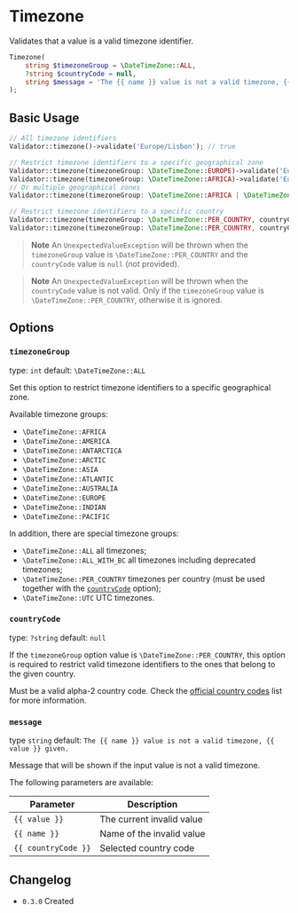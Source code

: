 # Timezone

Validates that a value is a valid timezone identifier.

```php
Timezone(
    string $timezoneGroup = \DateTimeZone::ALL,
    ?string $countryCode = null,
    string $message = 'The {{ name }} value is not a valid timezone, {{ value }} given.'
);
```

## Basic Usage

```php
// All timezone identifiers
Validator::timezone()->validate('Europe/Lisbon'); // true

// Restrict timezone identifiers to a specific geographical zone
Validator::timezone(timezoneGroup: \DateTimeZone::EUROPE)->validate('Europe/Lisbon'); // true
Validator::timezone(timezoneGroup: \DateTimeZone::AFRICA)->validate('Europe/Lisbon'); // false
// Or multiple geographical zones
Validator::timezone(timezoneGroup: \DateTimeZone::AFRICA | \DateTimeZone::EUROPE)->validate('Europe/Lisbon'); // true

// Restrict timezone identifiers to a specific country
Validator::timezone(timezoneGroup: \DateTimeZone::PER_COUNTRY, countryCode: 'pt')->validate('Europe/Lisbon'); // true
Validator::timezone(timezoneGroup: \DateTimeZone::PER_COUNTRY, countryCode: 'en')->validate('Europe/Lisbon'); // false
```

> **Note**
> An `UnexpectedValueException` will be thrown when the `timezoneGroup` value is `\DateTimeZone::PER_COUNTRY`
> and the `countryCode` value is `null` (not provided).

> **Note**
> An `UnexpectedValueException` will be thrown when the `countryCode` value is not valid.
> Only if the `timezoneGroup` value is `\DateTimeZone::PER_COUNTRY`, otherwise it is ignored.

## Options

### `timezoneGroup`

type: `int` default: `\DateTimeZone::ALL`

Set this option to restrict timezone identifiers to a specific geographical zone. 

Available timezone groups:

- `\DateTimeZone::AFRICA`
- `\DateTimeZone::AMERICA`
- `\DateTimeZone::ANTARCTICA`
- `\DateTimeZone::ARCTIC`
- `\DateTimeZone::ASIA`
- `\DateTimeZone::ATLANTIC`
- `\DateTimeZone::AUSTRALIA`
- `\DateTimeZone::EUROPE`
- `\DateTimeZone::INDIAN`
- `\DateTimeZone::PACIFIC`

In addition, there are special timezone groups:

- `\DateTimeZone::ALL` all timezones;
- `\DateTimeZone::ALL_WITH_BC` all timezones including deprecated timezones;
- `\DateTimeZone::PER_COUNTRY` timezones per country (must be used together with the [`countryCode`](#countrycode) option);
- `\DateTimeZone::UTC` UTC timezones.

### `countryCode`

type: `?string` default: `null`

If the `timezoneGroup` option value is `\DateTimeZone::PER_COUNTRY`, 
this option is required to restrict valid timezone identifiers to the ones that belong to the given country.

Must be a valid alpha-2 country code.
Check the [official country codes](https://en.wikipedia.org/wiki/ISO_3166-1#Current_codes) list for more information.

### `message`

type `string` default: `The {{ name }} value is not a valid timezone, {{ value }} given.`

Message that will be shown if the input value is not a valid timezone.

The following parameters are available:

| Parameter           | Description               |
|---------------------|---------------------------|
| `{{ value }}`       | The current invalid value |
| `{{ name }}`        | Name of the invalid value |
| `{{ countryCode }}` | Selected country code     |

## Changelog

- `0.3.0` Created
